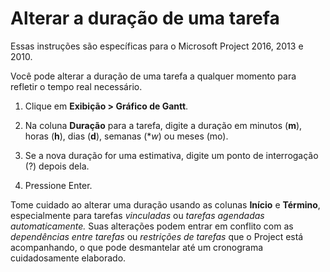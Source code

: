 # Alterar a duração de uma tarefa

Essas instruções são específicas para o Microsoft Project 2016, 2013 e 2010.

Você pode alterar a duração de uma tarefa a qualquer momento para refletir o tempo real necessário.

1. Clique em **Exibição > Gráfico de Gantt**.

2. Na coluna **Duração** para a tarefa, digite a duração em minutos (**m**), horas (**h**), dias (**d**), semanas (**w*) ou meses (mo).

3. Se a nova duração for uma estimativa, digite um ponto de interrogação (?) depois dela.

4. Pressione Enter.

Tome cuidado ao alterar uma duração usando as colunas **Início** e **Término**, especialmente para tarefas _vinculadas_ ou _tarefas agendadas automaticamente._ Suas alterações podem entrar em conflito com as _dependências entre tarefas_ ou _restrições de tarefas_ que o Project está acompanhando, o que pode desmantelar até um cronograma cuidadosamente elaborado.